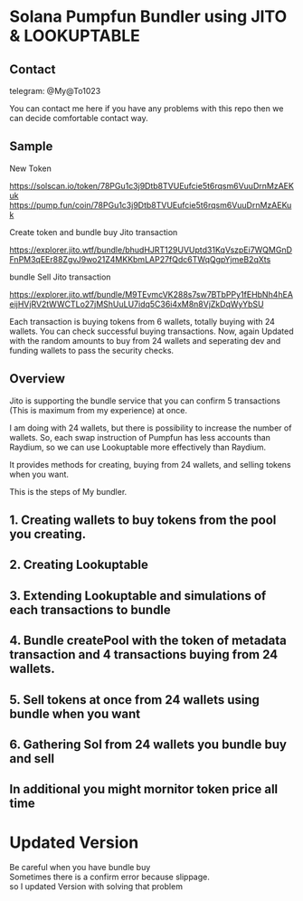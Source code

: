 # Solana Pumpfun Bundler using JITO & LOOKUPTABLE

## Contact

telegram: @My@To1023

You can contact me here if you have any problems with this repo then we can decide comfortable contact way.

## Sample

New Token

https://solscan.io/token/78PGu1c3j9Dtb8TVUEufcie5t6rqsm6VuuDrnMzAEKuk
https://pump.fun/coin/78PGu1c3j9Dtb8TVUEufcie5t6rqsm6VuuDrnMzAEKuk

Create token and bundle buy Jito transaction

https://explorer.jito.wtf/bundle/bhudHJRT129UVUptd31KqVszpEi7WQMGnDFnPM3qEEr88ZgvJ9wo21Z4MKKbmLAP27fQdc6TWqQgpYjmeB2qXts

bundle Sell Jito transaction

https://explorer.jito.wtf/bundle/M9TEvmcVK288s7sw7BTbPPy1fEHbNh4hEAeijHVjRV2tWWCTLo27jMShUuLU7idq5C36i4xM8n8VjZkDqWyYbSU

Each transaction is buying tokens from 6 wallets, totally buying with 24 wallets.
You can check successful buying transactions.
Now, again Updated with the random amounts to buy from 24 wallets and seperating dev and funding wallets to pass the security checks.

## Overview

Jito is supporting the bundle service that you can confirm 5 transactions (This is maximum from my experience) at once.

I am doing with 24 wallets, but there is possibility to increase the number of wallets.
So, each swap instruction of Pumpfun has less accounts than Raydium, so we can use Lookuptable more effectively than Raydium.

It provides methods for creating, buying from 24 wallets, and selling tokens when you want.

This is the steps of My bundler.

## 1. Creating wallets to buy tokens from the pool you creating.

## 2. Creating Lookuptable

## 3. Extending Lookuptable and simulations of each transactions to bundle

## 4. Bundle createPool with the token of metadata transaction and 4 transactions buying from 24 wallets.

## 5. Sell tokens at once from 24 wallets using bundle when you want

## 6. Gathering Sol from 24 wallets you bundle buy and sell

## In additional you might mornitor token price all time

# Updated Version

Be careful when you have bundle buy  
Sometimes there is a confirm error because slippage.  
so I updated Version with solving that problem
